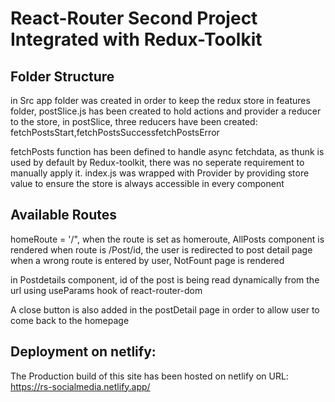 # React-Router Second Project Integrated with Redux-Toolkit

## Folder Structure

in Src app folder was created in order to keep the redux store
in features folder, postSlice.js has been created to hold actions and provider a reducer to the store,
in postSlice, three reducers have been created: fetchPostsStart,fetchPostsSuccessfetchPostsError

fetchPosts function has been defined to handle async fetchdata, as thunk is used by default by Redux-toolkit, there was no seperate requirement to manually apply it.
index.js was wrapped with Provider by providing store value to ensure the store is always accessible in every component



## Available Routes

homeRoute = '/", when the route is set as homeroute, AllPosts component is rendered 
when route is /Post/id, the user is redirected to post detail page
when a wrong route is entered by user, NotFount page is rendered

in Postdetails component, id of the post is being read dynamically from the url using useParams hook of react-router-dom

A close button is also added in the postDetail page in order to allow user to come back to the homepage 

## Deployment on netlify:

The Production build of this site has been hosted on netlify on URL: https://rs-socialmedia.netlify.app/
